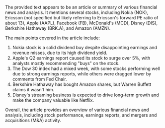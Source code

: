 The provided text appears to be an article or summary of various financial news and analysis. It mentions several stocks, including Nokia (NOK), Ericsson (not specified but likely referring to Ericsson's forward PE ratio of about 13), Apple (AAPL), Facebook (FB), McDonald's (MCD), Disney (DIS), Berkshire Hathaway (BRK.A), and Amazon (AMZN).

The main points covered in the article include:

1. Nokia stock is a solid dividend buy despite disappointing earnings and revenue misses, due to its high dividend yield.
2. Apple's Q2 earnings report caused its stock to surge over 5%, with analysts mostly recommending "buys" on the stock.
3. The Dow 30 index had a mixed week, with some stocks performing well due to strong earnings reports, while others were dragged lower by comments from Fed Chair.
4. Berkshire Hathaway has bought Amazon shares, but Warren Buffett claims it wasn't him.
5. Disney's streaming business is expected to drive long-term growth and make the company valuable like Netflix.

Overall, the article provides an overview of various financial news and analysis, including stock performance, earnings reports, and mergers and acquisitions (M&A) activity.